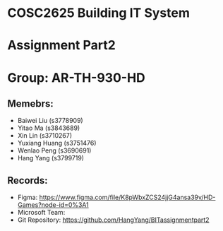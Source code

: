 # COSC2625 Building IT System 

# Assignment Part2

# Group: AR-TH-930-HD

## Memebrs: 
* Baiwei Liu (s3778909)
* Yitao Ma (s3843689)
* Xin Lin (s3710267)
* Yuxiang Huang (s3751476)
* Wenlao Peng (s3690691)
* Hang Yang (s3799719)

## Records:
* Figma: https://www.figma.com/file/K8pWbxZCS24jjG4ansa39v/HD-Games?node-id=0%3A1
* Microsoft Team: 
* Git Repository: https://github.com/HangYang/BITassignmentpart2
